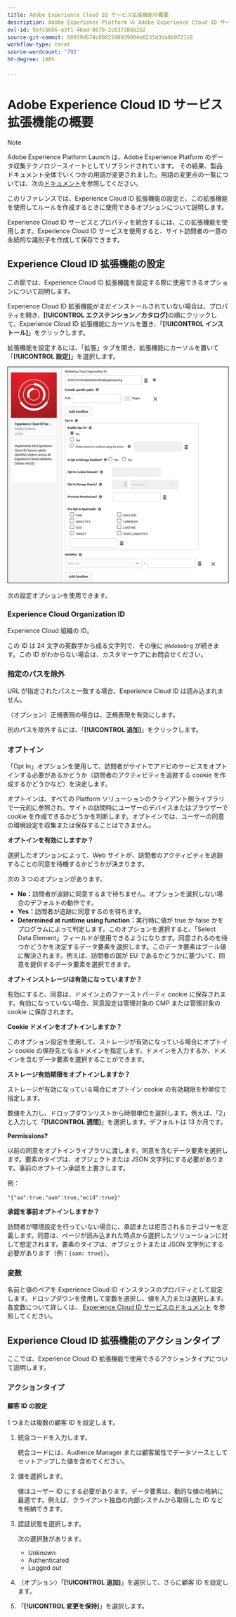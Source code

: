 ```yaml
---
title: Adobe Experience Cloud ID サービス拡張機能の概要
description: Adobe Experience Platform の Adobe Experience Cloud ID サービスタグ拡張機能について説明します。
exl-id: 9bfcb666-a3f1-46ad-8678-2c63738da2b2
source-git-commit: 88939d674c0002590939004e0235d3da8b072118
workflow-type: tm+mt
source-wordcount: '792'
ht-degree: 100%

---
```


# Adobe Experience Cloud ID サービス拡張機能の概要

>[!NOTE]
>
>Adobe Experience Platform Launch は、Adobe Experience Platform のデータ収集テクノロジースイートとしてリブランドされています。 その結果、製品ドキュメント全体でいくつかの用語が変更されました。用語の変更点の一覧については、次の[ドキュメント](../../../term-updates.md)を参照してください。

このリファレンスでは、Experience Cloud ID 拡張機能の設定と、この拡張機能を使用してルールを作成するときに使用できるオプションについて説明します。

Experience Cloud ID サービスとプロパティを統合するには、この拡張機能を使用します。Experience Cloud ID サービスを使用すると、サイト訪問者の一意の永続的な識別子を作成して保存できます。

## Experience Cloud ID 拡張機能の設定

この節では、Experience Cloud ID 拡張機能を設定する際に使用できるオプションについて説明します。

Experience Cloud ID 拡張機能がまだインストールされていない場合は、プロパティを開き、**[!UICONTROL エクステンション／カタログ]**&#x200B;の順にクリックして、Experience Cloud ID 拡張機能にカーソルを置き、「**[!UICONTROL インストール]**」をクリックします。

拡張機能を設定するには、「拡張」タブを開き、拡張機能にカーソルを置いて「**[!UICONTROL 設定]**」を選択します。

![](../../../images/optin.jpg)

次の設定オプションを使用できます。

### Experience Cloud Organization ID

Experience Cloud 組織の ID。

この ID は 24 文字の英数字から成る文字列で、その後に `@AdobeOrg` が続きます。この ID がわからない場合は、カスタマーケアにお問合せください。

### 指定のパスを除外

URL が指定されたパスと一致する場合、Experience Cloud ID は読み込まれません。

（オプション）正規表現の場合は、正規表現を有効にします。

別のパスを除外するには、「**[!UICONTROL 追加]**」をクリックします。

### オプトイン

「Opt In」オプションを使用して、訪問者がサイトでアドビのサービスをオプトインする必要があるかどうか（訪問者のアクティビティを追跡する cookie を作成するかどうかなど）を決定します。

オプトインは、すべての Platform ソリューションのクライアント側ライブラリで一元的に参照され、サイトの訪問時にユーザーのデバイスまたはブラウザーで cookie を作成できるかどうかを判断します。オプトインでは、ユーザーの同意の環境設定を収集または保存することはできません。

**オプトインを有効にしますか？**

選択したオプションによって、Web サイトが、訪問者のアクティビティを追跡することの同意を待機するかどうかが決まります。

次の 3 つのオプションがあります。

* **No：**&#x200B;訪問者が追跡に同意するまで待ちません。オプションを選択しない場合のデフォルトの動作です。
* **Yes：**&#x200B;訪問者が追跡に同意するのを待ちます。
* **Determined at runtime using function：**&#x200B;実行時に値が true か false かをプログラムによって判定します。このオプションを選択すると、「Select Data Element」フィールドが使用できるようになります。同意されるのを待つかどうかを決定するデータ要素を選択します。このデータ要素はブール値に解決されます。例えば、訪問者の国が EU であるかどうかに基づいて、同意を提供するデータ要素を選択できます。

**オプトインストレージは有効になっていますか？**

有効にすると、同意は、ドメイン上のファーストパーティ cookie に保存されます。有効になっていない場合、同意設定は管理対象の CMP または管理対象のcookie に保存されます。

**Cookie ドメインをオプトインしますか？**

このオプション設定を使用して、ストレージが有効になっている場合にオプトイン cookie の保存先となるドメインを指定します。ドメインを入力するか、ドメインを含むデータ要素を選択することができます。

**ストレージ有効期限をオプトインしますか？**

ストレージが有効になっている場合にオプトイン cookie の有効期限を秒単位で指定します。

数値を入力し、ドロップダウンリストから時間単位を選択します。例えば、「2」と入力して「**[!UICONTROL 週間]**」を選択します。デフォルトは 13 か月です。

**Permissions?**

以前の同意をオプトインライブラリに渡します。同意を含むデータ要素を選択します。要素のタイプは、オブジェクトまたは JSON 文字列にする必要があります。事前のオプトイン承認を上書きします。

例：

`"{"aa":true,"aam":true,"ecid":true}"`

**承認を事前オプトインしますか？**

訪問者が環境設定を行っていない場合に、承認または拒否されるカテゴリーを定義します。同意は、ページが読み込まれた時点から選択したソリューションに対して想定されます。要素のタイプは、オブジェクトまたは JSON 文字列にする必要があります（例：`{aam: true}`）。

### 変数

名前と値のペアを Experience Cloud ID インスタンスのプロパティとして設定します。ドロップダウンを使用して変数を選択し、値を入力または選択します。各変数について詳しくは、 [Experience Cloud ID サービスのドキュメント](https://experiencecloud.adobe.com/resources/help/ja_JP/mcvid/mcvid-overview.html) を参照してください。

## Experience Cloud ID 拡張機能のアクションタイプ

ここでは、Experience Cloud ID 拡張機能で使用できるアクションタイプについて説明します。

### アクションタイプ

#### 顧客 ID の設定

1 つまたは複数の顧客 ID を設定します。

1. 統合コードを入力します。

   統合コードには、Audience Manager または顧客属性でデータソースとしてセットアップした値を含めてください。

1. 値を選択します。

   値はユーザー ID にする必要があります。データ要素は、動的な値の格納に最適です。例えば、クライアント独自の内部システムから取得した ID などを格納できます。

1. 認証状態を選択します。

   次の選択肢があります。

   * Unknown
   * Authenticated
   * Logged out

1. （オプション）「**[!UICONTROL 追加]**」を選択して、さらに顧客 ID を設定します。
1. 「**[!UICONTROL 変更を保持]**」を選択します。
